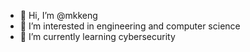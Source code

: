 - 👋 Hi, I’m @mkkeng
- 👀 I’m interested in engineering and computer science 
- 🌱 I’m currently learning cybersecurity

<!---
mkkeng/mkkeng is a ✨ special ✨ repository because its `README.md` (this file) appears on your GitHub profile.
You can click the Preview link to take a look at your changes.
--->
